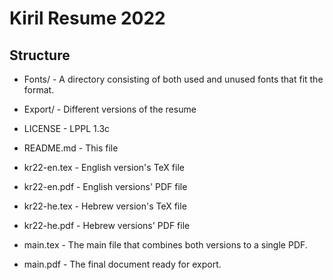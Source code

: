# Kiril Resume 2022

## Structure

 - Fonts/ - A directory consisting of both used and unused fonts that fit the format.
 - Export/ - Different versions of the resume
 
 - LICENSE - LPPL 1.3c
 - README.md - This file
 
 - kr22-en.tex - English version's TeX file
 - kr22-en.pdf - English versions' PDF file
 
 - kr22-he.tex - Hebrew version's TeX file
 - kr22-he.pdf - Hebrew versions' PDF file
 
 - main.tex - The main file that combines both versions to a single PDF.
 - main.pdf - The final document ready for export.
 
 
